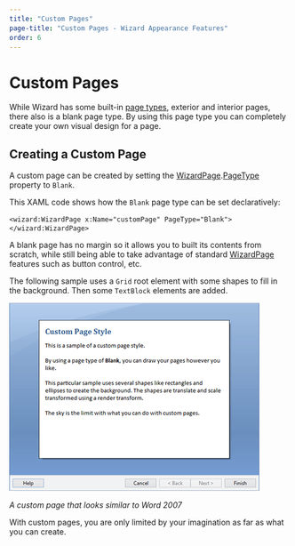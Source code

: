 ```yaml
---
title: "Custom Pages"
page-title: "Custom Pages - Wizard Appearance Features"
order: 6
---
```

# Custom Pages

While Wizard has some built-in [page types](../page-button-features/page-types.md), exterior and interior pages, there also is a blank page type.  By using this page type you can completely create your own visual design for a page.

## Creating a Custom Page

A custom page can be created by setting the [WizardPage](xref:ActiproSoftware.Windows.Controls.Wizard.WizardPage).[PageType](xref:ActiproSoftware.Windows.Controls.Wizard.WizardPage.PageType) property to `Blank`.

This XAML code shows how the `Blank` page type can be set declaratively:

```xaml
<wizard:WizardPage x:Name="customPage" PageType="Blank"></wizard:WizardPage>
```

A blank page has no margin so it allows you to built its contents from scratch, while still being able to take advantage of standard [WizardPage](xref:ActiproSoftware.Windows.Controls.Wizard.WizardPage) features such as button control, etc.

The following sample uses a `Grid` root element with some shapes to fill in the background.  Then some `TextBlock` elements are added.

![Screenshot](../images/custom-page.png)

*A custom page that looks similar to Word 2007*

With custom pages, you are only limited by your imagination as far as what you can create.
